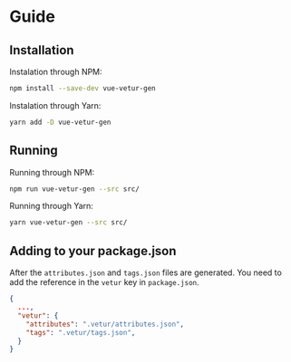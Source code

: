 # Guide

## Installation

Instalation through NPM:

```bash
npm install --save-dev vue-vetur-gen
```

Instalation through Yarn:

```bash
yarn add -D vue-vetur-gen
```

## Running

Running through NPM:

```bash
npm run vue-vetur-gen --src src/
```

Running through Yarn:

```bash
yarn vue-vetur-gen --src src/
```

## Adding to your package.json

After the `attributes.json` and `tags.json` files are
generated. You need to add the reference in the `vetur`
key in `package.json`.

```json
{
  ...,
  "vetur": {
    "attributes": ".vetur/attributes.json",
    "tags": ".vetur/tags.json",
  }
}
```

